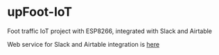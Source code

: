 # upFoot-IoT
Foot traffic IoT project with ESP8266, integrated with Slack and Airtable

Web service for Slack and Airtable integration is [here](https://github.com/alainlou/upFoot-web)
